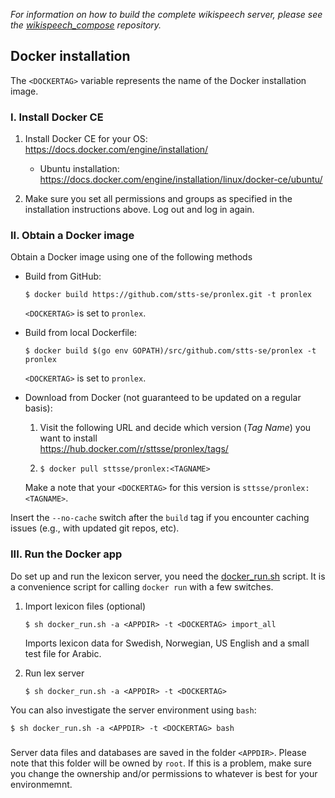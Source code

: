 _For information on how to build the complete wikispeech server, please see the [wikispeech_compose](https://github.com/stts-se/wikispeech_compose/) repository._

## Docker installation

The `<DOCKERTAG>` variable represents the name of the Docker installation image.

### I. Install Docker CE

1. Install Docker CE for your OS: https://docs.docker.com/engine/installation/   
   * Ubuntu installation: https://docs.docker.com/engine/installation/linux/docker-ce/ubuntu/

2. Make sure you set all permissions and groups as specified in the installation instructions above. Log out and log in again.


### II. Obtain a Docker image

Obtain a Docker image using one of the following methods

* Build from GitHub:

   `$ docker build https://github.com/stts-se/pronlex.git -t pronlex`   

   `<DOCKERTAG>` is set to `pronlex`.

* Build from local Dockerfile:

   `$ docker build $(go env GOPATH)/src/github.com/stts-se/pronlex -t pronlex`

   `<DOCKERTAG>` is set to `pronlex`.

* Download from Docker (not guaranteed to be updated on a regular basis):
 
  1. Visit the following URL and decide which version (_Tag Name_) you want to install    
     https://hub.docker.com/r/sttsse/pronlex/tags/
 
  2. `$ docker pull sttsse/pronlex:<TAGNAME>`

  Make a note that your `<DOCKERTAG>` for this version is `sttsse/pronlex:<TAGNAME>`.
   	

Insert the `--no-cache` switch after the `build` tag if you encounter caching issues (e.g., with updated git repos, etc).


### III. Run the Docker app

Do set up and run the lexicon server, you need the [docker_run.sh](https://raw.githubusercontent.com/stts-se/pronlex/master/docker/docker_run.sh) script. It is a convenience script for calling `docker run` with a few switches.

1. Import lexicon files (optional)

    `$ sh docker_run.sh -a <APPDIR> -t <DOCKERTAG> import_all`

    Imports lexicon data for Swedish, Norwegian, US English and a small test file for Arabic.


3. Run lex server

    `$ sh docker_run.sh -a <APPDIR> -t <DOCKERTAG>`


You can also investigate the server environment using `bash`:   

`$ sh docker_run.sh -a <APPDIR> -t <DOCKERTAG> bash`
  

###
Server data files and databases are saved in the folder `<APPDIR>`. Please note that this folder will be owned by `root`. If this is a problem, make sure you change the ownership and/or permissions to whatever is best for your environmemnt.


<!-- to pass on system user to the Docker environment:
<!---   $ docker build --build-arg USER=$USER https://raw.githubusercontent.com/stts-se/pronlex/master/Dockerfile -t stts-lexserver-local	 --->

<!---   $ docker build --build-arg USER=$USER $GOPATH/src/github.com/stts-se/pronlex -t stts-lexserver-local --->


